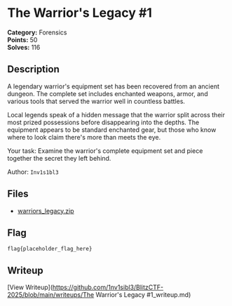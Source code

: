# The Warrior's Legacy #1

**Category:** Forensics  
**Points:** 50  
**Solves:** 116  

## Description

A legendary warrior's equipment set has been recovered from an ancient dungeon. The complete set includes enchanted weapons, armor, and various tools that served the warrior well in countless battles.

Local legends speak of a hidden message that the warrior split across their most prized possessions before disappearing into the depths. The equipment appears to be standard enchanted gear, but those who know where to look claim there's more than meets the eye.

Your task: Examine the warrior's complete equipment set and piece together the secret they left behind. 

Author: `Inv1s1bl3`

## Files

- [warriors_legacy.zip](https://github.com/1nv1sibl3/BlitzCTF-2025/blob/main/files/9b638f58ff44727aee18e9f4cae19fd6/warriors_legacy.zip)

## Flag

```
flag{placeholder_flag_here}
```

## Writeup

[View Writeup](https://github.com/1nv1sibl3/BlitzCTF-2025/blob/main/writeups/The Warrior's Legacy #1_writeup.md)
